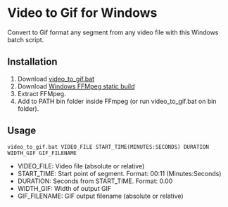# Video to Gif for Windows
Convert to Gif format any segment from any video file with this Windows batch script.

## Installation
1. Download [video_to_gif.bat](https://raw.githubusercontent.com/manueldev/Video-to-Gif-for-Windows/master/video_to_gif.bat)
2. Download [Windows FFMpeg static build](https://ffmpeg.zeranoe.com/builds/)
3. Extract FFMpeg.
4. Add to PATH bin folder inside FFmpeg (or run video_to_gif.bat on bin folder).

## Usage
```shell
video_to_gif.bat VIDEO_FILE START_TIME(MINUTES:SECONDS) DURATION WIDTH_GIF GIF_FILENAME
```
* VIDEO_FILE: Video file (absolute or relative)
* START_TIME: Start point of segment. Format: 00:11 (Minutes:Seconds)
* DURATION: Seconds from START_TIME. Format: 0.00
* WIDTH_GIF: Width of output GIF
* GIF_FILENAME: GIF output filename (absolute or relative)
